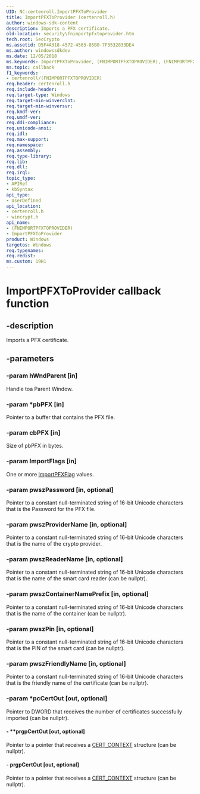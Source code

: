 ```yaml
---
UID: NC:certenroll.ImportPFXToProvider
title: ImportPFXToProvider (certenroll.h)
author: windows-sdk-content
description: Imports a PFX certificate.
old-location: security\fnimportpfxtoprovider.htm
tech.root: SecCrypto
ms.assetid: D5F4A318-4572-4563-85B0-7F3532833DE4
ms.author: windowssdkdev
ms.date: 12/05/2018
ms.keywords: ImportPFXToProvider, (FNIMPORTPFXTOPROVIDER), (FNIMPORTPFXTOPROVIDER) callback function [Security], FNIMPORTPFXTOPROVIDER callback, certenroll/(FNIMPORTPFXTOPROVIDER), fnimportpfxtoprovider, security.fnimportpfxtoprovider, wincrypt/(FNIMPORTPFXTOPROVIDER)
ms.topic: callback
f1_keywords:
- certenroll/(FNIMPORTPFXTOPROVIDER)
req.header: certenroll.h
req.include-header: 
req.target-type: Windows
req.target-min-winverclnt: 
req.target-min-winversvr: 
req.kmdf-ver: 
req.umdf-ver: 
req.ddi-compliance: 
req.unicode-ansi: 
req.idl: 
req.max-support: 
req.namespace: 
req.assembly: 
req.type-library: 
req.lib: 
req.dll: 
req.irql: 
topic_type:
- APIRef
- kbSyntax
api_type:
- UserDefined
api_location:
- certenroll.h
- wincrypt.h
api_name:
- (FNIMPORTPFXTOPROVIDER)
- ImportPFXToProvider
product: Windows
targetos: Windows
req.typenames: 
req.redist: 
ms.custom: 19H1
---
```


# ImportPFXToProvider callback function


## -description


Imports a PFX certificate.


## -parameters




### -param hWndParent [in]

Handle toa Parent Window.


### -param *pbPFX [in]

Pointer to a buffer that contains the PFX file.


### -param cbPFX [in]

Size of pbPFX in bytes.


### -param ImportFlags [in]

One or more <a href="https://msdn.microsoft.com/en-us/library/Mt832769(v=VS.85).aspx">ImportPFXFlag</a> values.


### -param pwszPassword [in, optional]

Pointer to a constant null-terminated string of 16-bit Unicode characters that is the Password for the PFX file.


### -param pwszProviderName [in, optional]

Pointer to a constant null-terminated string of 16-bit Unicode characters that is the name of the crypto provider.


### -param pwszReaderName [in, optional]

Pointer to a constant null-terminated string of 16-bit Unicode characters that is the name of the smart card reader (can be nullptr).


### -param pwszContainerNamePrefix [in, optional]

Pointer to a constant null-terminated string of 16-bit Unicode characters that is the name of the container (can be nullptr).


### -param pwszPin [in, optional]

Pointer to a constant null-terminated string of 16-bit Unicode characters that is the PIN of the smart card (can be nullptr).


### -param pwszFriendlyName [in, optional]

Pointer to a constant null-terminated string of 16-bit Unicode characters that is the friendly name of the certificate (can be nullptr).


### -param *pcCertOut [out, optional]

Pointer to DWORD that receives  the number of certificates successfully imported (can be nullptr).


#### - **prgpCertOut [out, optional]

Pointer to a pointer that receives a <a href="https://docs.microsoft.com/windows/desktop/api/wincrypt/ns-wincrypt-cert_context">CERT_CONTEXT</a> structure (can be nullptr).


#### - prgpCertOut [out, optional]

Pointer to a pointer that receives a <a href="https://docs.microsoft.com/windows/desktop/api/wincrypt/ns-wincrypt-cert_context">CERT_CONTEXT</a> structure (can be nullptr).

